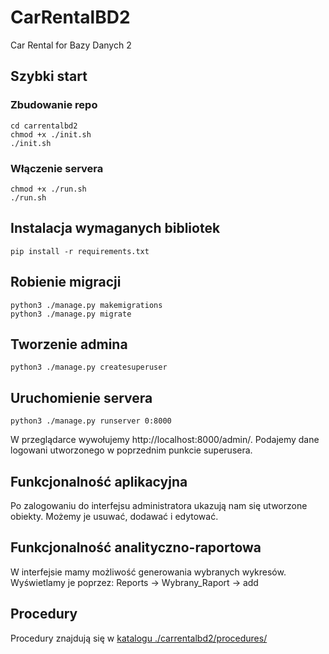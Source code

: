 # CarRentalBD2
Car Rental for Bazy Danych 2

## Szybki start

### Zbudowanie repo
```
cd carrentalbd2
chmod +x ./init.sh
./init.sh
```

### Włączenie servera
```
chmod +x ./run.sh
./run.sh
```


## Instalacja wymaganych bibliotek
```
pip install -r requirements.txt
```

## Robienie migracji
```
python3 ./manage.py makemigrations
python3 ./manage.py migrate
```
## Tworzenie admina
```
python3 ./manage.py createsuperuser
```

## Uruchomienie servera
```
python3 ./manage.py runserver 0:8000
```
W przeglądarce wywołujemy http://localhost:8000/admin/. Podajemy dane logowani utworzonego w poprzednim punkcie superusera.

## Funkcjonalność aplikacyjna

Po zalogowaniu do interfejsu administratora ukazują nam się utworzone obiekty. Możemy je usuwać, dodawać i edytować.

## Funkcjonalność analityczno-raportowa

W interfejsie mamy możliwość generowania wybranych wykresów. Wyświetlamy je poprzez: Reports -> Wybrany_Raport -> add

## Procedury

Procedury znajdują się w [katalogu ./carrentalbd2/procedures/](./carrentalbd2/procedures/) 


